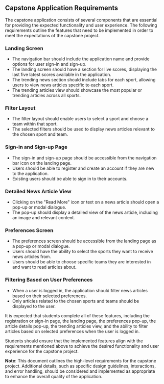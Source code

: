 ## Capstone Application Requirements

The capstone application consists of several components that are essential for providing the expected functionality and user experience. The following requirements outline the features that need to be implemented in order to meet the expectations of the capstone project.

### Landing Screen
- The navigation bar should include the application name and provide options for user sign-in and sign-up.
- The landing screen should have a section for live scores, displaying the last five latest scores available in the application.
- The trending news section should include tabs for each sport, allowing users to view news articles specific to each sport.
- The trending articles view should showcase the most popular or trending articles across all sports.

### Filter Layout
- The filter layout should enable users to select a sport and choose a team within that sport.
- The selected filters should be used to display news articles relevant to the chosen sport and team.

### Sign-in and Sign-up Page
- The sign-in and sign-up page should be accessible from the navigation bar icon on the landing page.
- Users should be able to register and create an account if they are new to the application.
- Existing users should be able to sign in to their accounts.

### Detailed News Article View
- Clicking on the "Read More" icon or text on a news article should open a pop-up or modal dialogue.
- The pop-up should display a detailed view of the news article, including an image and relevant content.

### Preferences Screen
- The preferences screen should be accessible from the landing page as a pop-up or modal dialogue.
- Users should have the ability to select the sports they want to receive news articles from.
- Users should be able to choose specific teams they are interested in and want to read articles about.

### Filtering Based on User Preferences
- When a user is logged in, the application should filter news articles based on their selected preferences.
- Only articles related to the chosen sports and teams should be displayed to the user.

It is expected that students complete all of these features, including the registration or sign-in page, the landing page, the preferences pop-up, the article details pop-up, the trending articles view, and the ability to filter articles based on selected preferences when the user is logged in.

Students should ensure that the implemented features align with the requirements mentioned above to achieve the desired functionality and user experience for the capstone project.

**Note:** This document outlines the high-level requirements for the capstone project. Additional details, such as specific design guidelines, interactions, and error handling, should be considered and implemented as appropriate to enhance the overall quality of the application.
